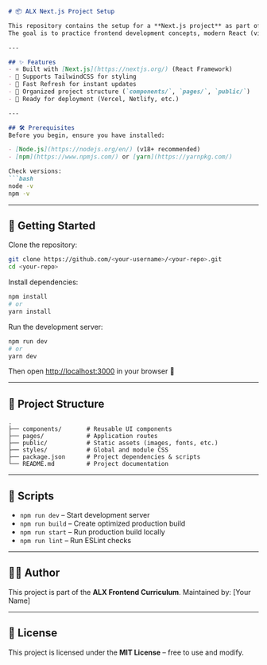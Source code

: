 

````markdown
# 📦 ALX Next.js Project Setup

This repository contains the setup for a **Next.js project** as part of the ALX Software Engineering Program.  
The goal is to practice frontend development concepts, modern React (via Next.js), and deployment workflows.  

---

## ✨ Features
- ⚛️ Built with [Next.js](https://nextjs.org/) (React Framework)
- 🎨 Supports TailwindCSS for styling
- 🔄 Fast Refresh for instant updates
- 📂 Organized project structure (`components/`, `pages/`, `public/`)
- 🚀 Ready for deployment (Vercel, Netlify, etc.)

---

## 🛠️ Prerequisites
Before you begin, ensure you have installed:

- [Node.js](https://nodejs.org/en/) (v18+ recommended)
- [npm](https://www.npmjs.com/) or [yarn](https://yarnpkg.com/)

Check versions:
```bash
node -v
npm -v
````

---

## 🚀 Getting Started

Clone the repository:

```bash
git clone https://github.com/<your-username>/<your-repo>.git
cd <your-repo>
```

Install dependencies:

```bash
npm install
# or
yarn install
```

Run the development server:

```bash
npm run dev
# or
yarn dev
```

Then open [http://localhost:3000](http://localhost:3000) in your browser 🎉

---

## 📂 Project Structure

```
.
├── components/       # Reusable UI components
├── pages/            # Application routes
├── public/           # Static assets (images, fonts, etc.)
├── styles/           # Global and module CSS
├── package.json      # Project dependencies & scripts
└── README.md         # Project documentation
```

---

## 🧪 Scripts

* `npm run dev` – Start development server
* `npm run build` – Create optimized production build
* `npm run start` – Run production build locally
* `npm run lint` – Run ESLint checks

---

## 👨‍💻 Author

This project is part of the **ALX Frontend Curriculum**.
Maintained by: [Your Name]

---

## 📜 License

This project is licensed under the **MIT License** – free to use and modify.

